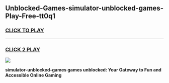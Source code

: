 
## Unblocked-Games-simulator-unblocked-games-Play-Free-tt0q1
<h3>
<a href="https://premium76.site?title=simulator-unblocked-games&ref=19M">CLICK TO PLAY</a></h3>
<hr>

<h3>
<a href="https://premium76.site?title=simulator-unblocked-games&ref=19M">CLICK 2 PLAY</a>
  
</h3>

<a href="https://premium76.site?title=simulator-unblocked-games&ref=19M"><img src="https://clearcache.store/games.png"></a>


**simulator-unblocked-games games unblocked: Your Gateway to Fun and Accessible Online Gaming**
